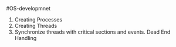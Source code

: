 #OS-developmnet

1. Creating Processes
2. Creating Threads
3. Synchronize threads with critical sections and events.
Dead End Handling
